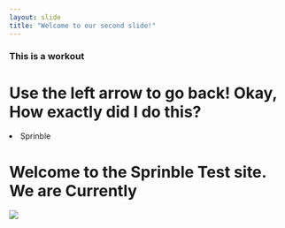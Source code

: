 ```yaml
---
layout: slide
title: "Welcome to our second slide!"
---
```

<h3>This is a workout</h3>
<h1>Use the left arrow to go back! Okay, How exactly did I do this?</h1>

<li class="navbar-brand">Sprinble</li>

<h1 class="display-5 text-center">Welcome to the Sprinble Test site. We are Currently</h1>
<img src="construction9.gif" class="img-fluid mx-auto d-block">
